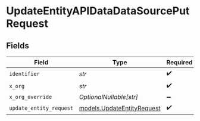 # UpdateEntityAPIDataDataSourcePutRequest


## Fields

| Field                                                          | Type                                                           | Required                                                       | Description                                                    |
| -------------------------------------------------------------- | -------------------------------------------------------------- | -------------------------------------------------------------- | -------------------------------------------------------------- |
| `identifier`                                                   | *str*                                                          | :heavy_check_mark:                                             | N/A                                                            |
| `x_org`                                                        | *str*                                                          | :heavy_check_mark:                                             | N/A                                                            |
| `x_org_override`                                               | *OptionalNullable[str]*                                        | :heavy_minus_sign:                                             | N/A                                                            |
| `update_entity_request`                                        | [models.UpdateEntityRequest](../models/updateentityrequest.md) | :heavy_check_mark:                                             | N/A                                                            |